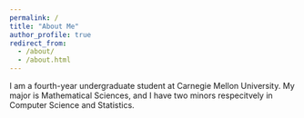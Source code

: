 ```yaml
---
permalink: /
title: "About Me"
author_profile: true
redirect_from: 
  - /about/
  - /about.html
---
```


I am a fourth-year undergraduate student at Carnegie Mellon University. My major is Mathematical Sciences, and I have two minors respecitvely in Computer Science and Statistics.
